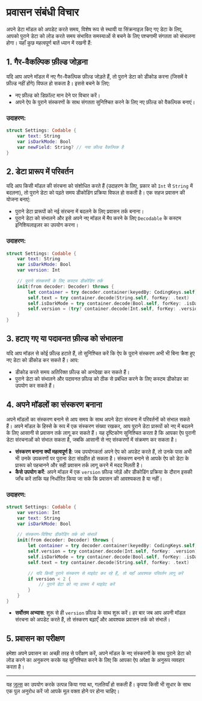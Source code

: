 # प्रवासन संबंधी विचार

अपने डेटा मॉडल को अपडेट करते समय, विशेष रूप से स्थायी या सिंक्रनाइज़ किए गए डेटा के लिए, आपको पुराने डेटा को लोड करते समय संभावित समस्याओं से बचने के लिए पश्चगामी संगतता को संभालना होगा। यहाँ कुछ महत्वपूर्ण बातें ध्यान में रखनी हैं:

## 1. गैर-वैकल्पिक फ़ील्ड जोड़ना
यदि आप अपने मॉडल में नए गैर-वैकल्पिक फ़ील्ड जोड़ते हैं, तो पुराने डेटा को डीकोड करना (जिसमें वे फ़ील्ड नहीं होंगे) विफल हो सकता है। इससे बचने के लिए:
- नए फ़ील्ड को डिफ़ॉल्ट मान देने पर विचार करें।
- अपने ऐप के पुराने संस्करणों के साथ संगतता सुनिश्चित करने के लिए नए फ़ील्ड को वैकल्पिक बनाएं।

### उदाहरण:
```swift
struct Settings: Codable {
    var text: String
    var isDarkMode: Bool
    var newField: String? // नया फ़ील्ड वैकल्पिक है
}
```

## 2. डेटा प्रारूप में परिवर्तन
यदि आप किसी मॉडल की संरचना को संशोधित करते हैं (उदाहरण के लिए, प्रकार को `Int` से `String` में बदलना), तो पुराने डेटा को पढ़ते समय डीकोडिंग प्रक्रिया विफल हो सकती है। एक सहज प्रवासन की योजना बनाएं:
- पुराने डेटा प्रारूपों को नई संरचना में बदलने के लिए प्रवासन तर्क बनाना।
- पुराने डेटा को संभालने और इसे अपने नए मॉडल में मैप करने के लिए `Decodable` के कस्टम इनिशियलाइज़र का उपयोग करना।

### उदाहरण:
```swift
struct Settings: Codable {
    var text: String
    var isDarkMode: Bool
    var version: Int

    // पुराने संस्करणों के लिए कस्टम डीकोडिंग तर्क
    init(from decoder: Decoder) throws {
        let container = try decoder.container(keyedBy: CodingKeys.self)
        self.text = try container.decode(String.self, forKey: .text)
        self.isDarkMode = try container.decode(Bool.self, forKey: .isDarkMode)
        self.version = (try? container.decode(Int.self, forKey: .version)) ?? 1 // पुराने डेटा के लिए डिफ़ॉल्ट
    }
}
```

## 3. हटाए गए या पदावनत फ़ील्ड को संभालना
यदि आप मॉडल से कोई फ़ील्ड हटाते हैं, तो सुनिश्चित करें कि ऐप के पुराने संस्करण अभी भी बिना क्रैश हुए नए डेटा को डीकोड कर सकते हैं। आप:
- डीकोड करते समय अतिरिक्त फ़ील्ड को अनदेखा कर सकते हैं।
- पुराने डेटा को संभालने और पदावनत फ़ील्ड को ठीक से प्रबंधित करने के लिए कस्टम डीकोडर का उपयोग कर सकते हैं।

## 4. अपने मॉडलों का संस्करण बनाना

अपने मॉडलों का संस्करण बनाने से आप समय के साथ अपने डेटा संरचना में परिवर्तनों को संभाल सकते हैं। अपने मॉडल के हिस्से के रूप में एक संस्करण संख्या रखकर, आप पुराने डेटा प्रारूपों को नए में बदलने के लिए आसानी से प्रवासन तर्क लागू कर सकते हैं। यह दृष्टिकोण सुनिश्चित करता है कि आपका ऐप पुरानी डेटा संरचनाओं को संभाल सकता है, जबकि आसानी से नए संस्करणों में संक्रमण कर सकता है।

- **संस्करण बनाना क्यों महत्वपूर्ण है**: जब उपयोगकर्ता अपने ऐप को अपडेट करते हैं, तो उनके पास अभी भी उनके उपकरणों पर पुराना डेटा संग्रहीत हो सकता है। संस्करण बनाने से आपके ऐप को डेटा के प्रारूप को पहचानने और सही प्रवासन तर्क लागू करने में मदद मिलती है।
- **कैसे उपयोग करें**: अपने मॉडल में एक `version` फ़ील्ड जोड़ें और डीकोडिंग प्रक्रिया के दौरान इसकी जाँच करें ताकि यह निर्धारित किया जा सके कि प्रवासन की आवश्यकता है या नहीं।

### उदाहरण:
```swift
struct Settings: Codable {
    var version: Int
    var text: String
    var isDarkMode: Bool

    // संस्करण-विशिष्ट डीकोडिंग तर्क को संभालें
    init(from decoder: Decoder) throws {
        let container = try decoder.container(keyedBy: CodingKeys.self)
        self.version = try container.decode(Int.self, forKey: .version)
        self.isDarkMode = try container.decode(Bool.self, forKey: .isDarkMode)
        self.text = try container.decode(String.self, forKey: .text)

        // यदि किसी पुराने संस्करण से माइग्रेट कर रहे हैं, तो यहाँ आवश्यक परिवर्तन लागू करें
        if version < 2 {
            // पुराने डेटा को नए प्रारूप में माइग्रेट करें
        }
    }
}
```

- **सर्वोत्तम अभ्यास**: शुरू से ही `version` फ़ील्ड के साथ शुरू करें। हर बार जब आप अपनी मॉडल संरचना को अपडेट करते हैं, तो संस्करण बढ़ाएँ और आवश्यक प्रवासन तर्क को संभालें।

## 5. प्रवासन का परीक्षण
हमेशा अपने प्रवासन का अच्छी तरह से परीक्षण करें, अपने मॉडल के नए संस्करणों के साथ पुराने डेटा को लोड करने का अनुकरण करके यह सुनिश्चित करने के लिए कि आपका ऐप अपेक्षा के अनुरूप व्यवहार करता है।

---
यह [जूल्स](https://jules.google) का उपयोग करके उत्पन्न किया गया था, गलतियाँ हो सकती हैं। कृपया किसी भी सुधार के साथ एक पुल अनुरोध करें जो आपके मूल वक्ता होने पर होना चाहिए।
